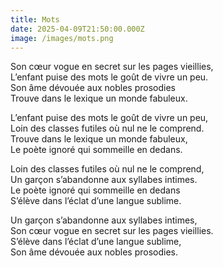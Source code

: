 ```yaml
---
title: Mots
date: 2025-04-09T21:50:00.000Z
image: /images/mots.png
---
```

Son cœur vogue en secret sur les pages vieillies,  
L’enfant puise des mots le goût de vivre un peu.   
Son âme dévouée aux nobles prosodies   
Trouve dans le lexique un monde fabuleux.  

L’enfant puise des mots le goût de vivre un peu,  
Loin des classes futiles où nul ne le comprend.  
Trouve dans le lexique un monde fabuleux,  
Le poète ignoré qui sommeille en dedans.  

Loin des classes futiles où nul ne le comprend,  
Un garçon s’abandonne aux syllabes intimes.  
Le poète ignoré qui sommeille en dedans  
S’élève dans l’éclat d’une langue sublime.  

Un garçon s’abandonne aux syllabes intimes,  
Son cœur vogue en secret sur les pages vieillies.  
S’élève dans l’éclat d’une langue sublime,  
Son âme dévouée aux nobles prosodies.  
